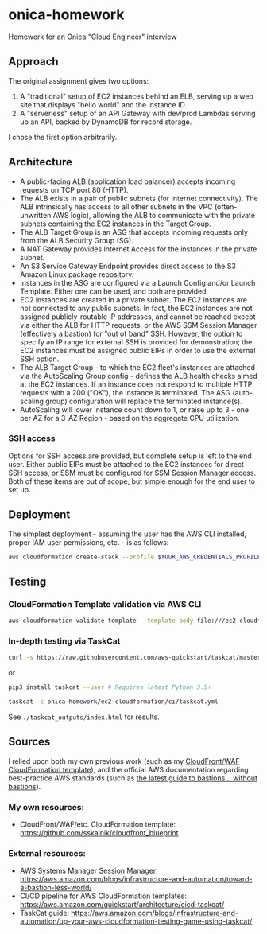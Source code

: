 # onica-homework
Homework for an Onica "Cloud Engineer" interview

## Approach
The original assignment gives two options:
1. A "traditional" setup of EC2 instances behind an ELB, serving up a web site that displays "hello world" and the instance ID.
2. A "serverless" setup of an API Gateway with dev/prod Lambdas serving up an API, backed by DynamoDB for record storage.

I chose the first option arbitrarily.

## Architecture
* A public-facing ALB (application load balancer) accepts incoming requests on TCP port 80 (HTTP).
* The ALB exists in a pair of public subnets (for Internet connectivity). The ALB intrinsically has access to all other subnets in the VPC (often-unwritten AWS logic), allowing the ALB to communicate with the private subnets containing the EC2 instances in the Target Group.
* The ALB Target Group is an ASG that accepts incoming requests only from the ALB Security Group (SG).
* A NAT Gateway provides Internet Access for the instances in the private subnet.
* An S3 Service Gateway Endpoint provides direct access to the S3 Amazon Linux package repository.
* Instances in the ASG are configured via a Launch Config and/or Launch Template. Either one can be used, and both are provided.
* EC2 instances are created in a private subnet. The EC2 instances are not connected to any public subnets. In fact, the EC2 instances are not assigned publicly-routable IP addresses, and cannot be reached except via either the ALB for HTTP requests, or the AWS SSM Session Manager (effectively a bastion) for "out of band" SSH. However, the option to specify an IP range for external SSH is provided for demonstration; the EC2 instances must be assigned public EIPs in order to use the external SSH option.
* The ALB Target Group - to which the EC2 fleet's instances are attached via the AutoScaling Group config - defines the ALB health checks aimed at the EC2 instances. If an instance does not respond to multiple HTTP requests with a 200 ("OK"), the instance is terminated. The ASG (auto-scaling group) configuration will replace the terminated instance(s).
* AutoScaling will lower instance count down to 1, or raise up to 3 - one per AZ for a 3-AZ Region - based on the aggregate CPU utilization.

### SSH access
Options for SSH access are provided, but complete setup is left to the end user. Either public EIPs must be attached to the EC2 instances for direct SSH access, or SSM must be configured for SSM Session Manager access. Both of these items are out of scope, but simple enough for the end user to set up.

## Deployment
The simplest deployment - assuming the user has the AWS CLI installed, proper IAM user permissions, etc. - is as follows:
```bash
aws cloudformation create-stack --profile $YOUR_AWS_CREDENTIALS_PROFILE --region $YOUR_REGION --stack-name $YOUR_STACK_NAME --template-body file://ec2-cloudformation.yaml --parameters ParameterKey=KeyName,ParameterValue=$YOUR_EC2_SSH_KEY_NAME --capabilities CAPABILITY_NAMED_IAM
```

## Testing
### CloudFormation Template validation via AWS CLI
```bash
aws cloudformation validate-template --template-body file:///ec2-cloudformation.yaml
```

### In-depth testing via TaskCat
```bash
curl -s https://raw.githubusercontent.com/aws-quickstart/taskcat/master/installer/docker-installer.sh | sh
```
or
```bash
pip3 install taskcat --user # Requires latest Python 3.5+
```

```bash
taskcat -c onica-homework/ec2-cloudformation/ci/taskcat.yml
```

See `./taskcat_outputs/index.html` for results.

## Sources
I relied upon both my own previous work (such as my [CloudFront/WAF CloudFormation template](https://github.com/sskalnik/cloudfront_blueprint)), and the official AWS documentation regarding best-practice AWS standards (such as [the latest guide to bastions... without bastions](https://aws.amazon.com/blogs/infrastructure-and-automation/toward-a-bastion-less-world/)).

### My own resources:
* CloudFront/WAF/etc. CloudFormation template: https://github.com/sskalnik/cloudfront_blueprint

### External resources:
* AWS Systems Manager Session Manager: https://aws.amazon.com/blogs/infrastructure-and-automation/toward-a-bastion-less-world/
* CI/CD pipeline for AWS CloudFormation templates: https://aws.amazon.com/quickstart/architecture/cicd-taskcat/
* TaskCat guide: https://aws.amazon.com/blogs/infrastructure-and-automation/up-your-aws-cloudformation-testing-game-using-taskcat/

